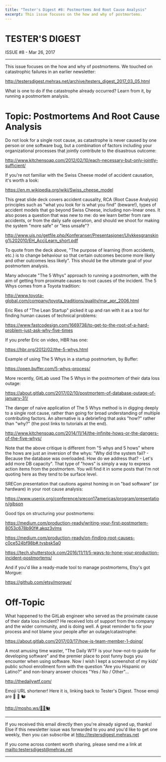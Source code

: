 ```yaml
---
title: "Tester's Digest #8: Postmortems And Root Cause Analysis"
excerpt: This issue focuses on the how and why of postmortems.
---
```


TESTER'S DIGEST
===============
ISSUE #8 - Mar 26, 2017

---

This issue focuses on the how and why of postmortems. We touched on catastrophic failures in an earlier newsletter:

<http://testersdigest.mehras.net/archive/testers_digest_2017_03_05.html>

What is one to do if the catastrophe already occurred? Learn from it, by running a postmortem analysis.

Topic: Postmortems And Root Cause Analysis
==========================================

Do not look for a single root cause, as catastrophe is never caused by one person or one software bug, but a combination of factors including your organizational processes that jointly contribute to the disastrous outcome:

<http://www.kitchensoap.com/2012/02/10/each-necessary-but-only-jointly-sufficient/>

If you're not familiar with the Swiss Cheese model of accident causation, it's worth a look:

<https://en.m.wikipedia.org/wiki/Swiss_cheese_model>

This great slide deck covers accident causality, RCA (Root Cause Analysis) principles such as "what you look for is what you find" (beware!), types of accident models that go beyond Swiss Cheese, including non-linear ones. It also poses a question that was new to me: do we learn better from rare accidents, or from the daily safe operation, and should we shoot for making the system "more safe" or "less unsafe"?

<http://www.uis.no/getfile.php/Konferanser/Presentasjoner/Ulykkesgransking%202010/EH_AcciLearn_short.pdf>

To quote from the deck above, "The purpose of learning (from accidents, etc.) is to change behaviour so that certain outcomes become more likely and other outcomes less likely". This should be the ultimate goal of your postmortem analysis.

Many advocate "The 5 Whys" approach to running a postmortem, with the aim of getting from proximate causes to root causes of the incident. The 5 Whys comes from a Toyota tradition:

<http://www.toyota-global.com/company/toyota_traditions/quality/mar_apr_2006.html>

Eric Ries of "The Lean Startup" picked it up and ran with it as a tool for finding human causes of technical problems:

<https://www.fastcodesign.com/1669738/to-get-to-the-root-of-a-hard-problem-just-ask-why-five-times>

If you prefer Eric on video, HBR has one:

<https://hbr.org/2012/02/the-5-whys.html>

Example of using The 5 Whys in a startup postmortem, by Buffer:

<https://open.buffer.com/5-whys-process/>

More recently, GitLab used The 5 Whys in the postmortem of their data loss outage:

<https://about.gitlab.com/2017/02/10/postmortem-of-database-outage-of-january-31/>

The danger of naive application of The 5 Whys method is in digging deeply to a single root cause, rather than going for broad understanding of multiple contributing factors. An alternative is a debriefing that asks "how?" rather than "why?" (the post links to tutorials at the end).

<http://www.kitchensoap.com/2014/11/14/the-infinite-hows-or-the-dangers-of-the-five-whys/>

Note that the above critique is different from "5 whys and 5 hows" where the hows are just an inversion of the whys: "Why did the system fail? - Because the database was overloaded. How do we address that? - Let's add more DB capacity". That type of "hows" is simply a way to express action items from the postmortem. You will find it in some posts that I'm not quoting here as they tend to be surface level.

SRECon presentation that cautions against homing in on "bad software" (or hardware) in your root cause analysis:

<https://www.usenix.org/conference/srecon17americas/program/presentation/gibson>

Good tips on structuring your postmortems:

<https://medium.com/production-ready/writing-your-first-postmortem-8053c678b90f#.akqz3vlms>

<https://medium.com/production-ready/on-finding-root-causes-c0ce524bf98b#.tysbsk5a0>

<https://tech.shutterstock.com/2016/11/11/5-ways-to-hone-your-production-incident-postmortems/>

And if you'd like a ready-made tool to manage postmortems, Etsy's got Morgue:

<https://github.com/etsy/morgue/>

Off-Topic
=========

What happened to the GitLab engineer who served as the proximate cause of their data loss incident? He received lots of support from the company and the wider community, and is doing well. A great reminder to fix your process and not blame your people after an outage/catastrophe:

<https://about.gitlab.com/2017/03/17/how-is-team-member-1-doing/>

A most amusing time waster, "The Daily WTF is your how-not-to guide for developing software" and the premier place to post funny bugs you encounter when using software. Now I wish I kept a screenshot of my kids' public school enrollment form with the question "Are you Hispanic or Latino?" and non-binary answer choices "Yes / No / Other"...

<http://thedailywtf.com/>

Emoji URL shortener! Here it is, linking back to Tester's Digest. Those emoji are :bridge_at_night: :no_bicycles: :chipmunk:

<http://mosho.ws/🌉🚳🐿>

---

If you received this email directly then you're already signed up, thanks! Else
if this newsletter issue was forwarded to you and you'd like to get one weekly,
then you can subscribe at <http://testersdigest.mehras.net>

If you come across content worth sharing, please send me a link at
<mailto:testersdigest@mehras.net>

---
